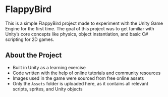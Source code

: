 # FlappyBird

This is a simple FlappyBird project made to experiment with the Unity Game Engine for the first time. 
The goal of this project was to get familiar with Unity’s core concepts like physics, object instantiation, and basic C# scripting for 2D games.

## About the Project

- Built in Unity as a learning exercise  
- Code written with the help of online tutorials and community resources  
- Images used in the game were sourced from free online assets  
- Only the `Assets` folder is uploaded here, as it contains all relevant scripts, sprites, and Unity objects
